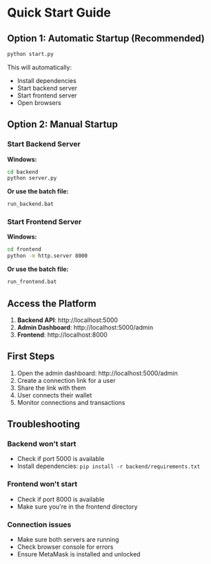 # Quick Start Guide

## Option 1: Automatic Startup (Recommended)

```bash
python start.py
```

This will automatically:
- Install dependencies
- Start backend server
- Start frontend server
- Open browsers

## Option 2: Manual Startup

### Start Backend Server

**Windows:**
```bash
cd backend
python server.py
```

**Or use the batch file:**
```bash
run_backend.bat
```

### Start Frontend Server

**Windows:**
```bash
cd frontend
python -m http.server 8000
```

**Or use the batch file:**
```bash
run_frontend.bat
```

## Access the Platform

1. **Backend API**: http://localhost:5000
2. **Admin Dashboard**: http://localhost:5000/admin
3. **Frontend**: http://localhost:8000

## First Steps

1. Open the admin dashboard: http://localhost:5000/admin
2. Create a connection link for a user
3. Share the link with them
4. User connects their wallet
5. Monitor connections and transactions

## Troubleshooting

### Backend won't start
- Check if port 5000 is available
- Install dependencies: `pip install -r backend/requirements.txt`

### Frontend won't start
- Check if port 8000 is available
- Make sure you're in the frontend directory

### Connection issues
- Make sure both servers are running
- Check browser console for errors
- Ensure MetaMask is installed and unlocked 